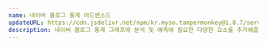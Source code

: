 ```yaml
---
name: 네이버 블로그 통계 어드밴스드
updateURL: https://cdn.jsdelivr.net/npm/kr.myso.tampermonkey@1.0.7/service/com.naver.blog-analytics.advanced.user.js
description: 네이버 블로그 통계 그래프에 분석 및 예측에 필요한 다양한 요소를 추가해줍니다.
---
```

